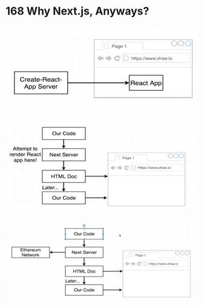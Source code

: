 # 168 Why Next.js, Anyways?

![168.1_Why-Nextjs-Anyways.png](../imgs/168.1_Why-Nextjs-Anyways.png)
---
![168.2_Why-Nextjs-Anyways.png](../imgs/168.2_Why-Nextjs-Anyways.png)
---
![168.3_Why-Nextjs-Anyways.png](../imgs/168.3_Why-Nextjs-Anyways.png)
---
